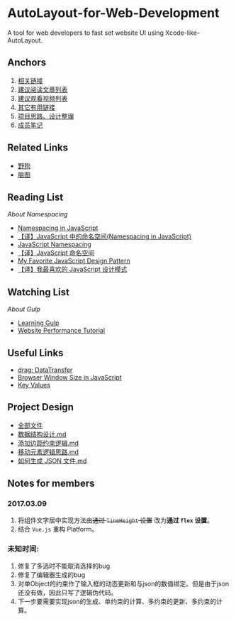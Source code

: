 # AutoLayout-for-Web-Development
A tool for web developers to fast set website UI using Xcode-like-AutoLayout.

## Anchors

1. [相关链接](#related-links)
2. [建议阅读文章列表](#reading-list)
3. [建议观看视频列表](#watching-list)
4. [其它有用链接](#useful-links)
5. [项目思路、设计整理](#project-design)
6. [成员笔记](#notes-for-members)
## Related Links

- [野狗](https://www.wilddog.com/)
- [脑图](http://naotu.baidu.com/file/0df7e13496239b2a408d2c39e34529bb?token=074797cde5554e91)


## Reading List

*About Namespacing*
- [Namespacing in JavaScript](https://javascriptweblog.wordpress.com/2010/12/07/namespacing-in-javascript/)
- [【译】JavaScript 中的命名空间(Namespacing in JavaScript)](http://chengkang.me/2016/06/21/Namespacing%20in%20JavaScript/)
- [JavaScript Namespacing](http://peter.michaux.ca/articles/javascript-namespacing)
- [【译】JavaScript 命名空间](http://chengkang.me/2016/06/28/javascript-namespace-by-michaux/)
- [My Favorite JavaScript Design Pattern](https://www.sitepoint.com/my-favorite-javascript-design-pattern/)
- [【译】我最喜欢的 JavaScript 设计模式](http://chengkang.me/2016/07/02/my-favorite-javascript-pattern/)

## Watching List

*About Gulp*
- [Learning Gulp](https://www.youtube.com/playlist?list=PLLnpHn493BHE2RsdyUNpbiVn-cfuV7Fos)
- [Website Performance Tutorial](https://www.youtube.com/watch?v=aD94FQ-WsIg&list=PLLnpHn493BHGpGXukqYsxwQw3ziW3uti6)


## Useful Links
- [drag: DataTransfer](https://developer.mozilla.org/en-US/docs/Web/API/DataTransfer)
- [Browser Window Size in JavaScript](http://www.javascripter.net/faq/browserw.htm)
- [Key Values](https://developer.mozilla.org/zh-CN/docs/Web/API/KeyboardEvent/key/Key_Values)

## Project Design
- [全部文件](https://github.com/LahK/AutoLayout-for-Web-Development/tree/master/design-docs)
- [数据结构设计.md](https://github.com/LahK/AutoLayout-for-Web-Development/blob/master/design-docs/%E6%95%B0%E6%8D%AE%E7%BB%93%E6%9E%84%E8%AE%BE%E8%AE%A1.md)
- [添加边距约束逻辑.md](https://github.com/LahK/AutoLayout-for-Web-Development/blob/master/design-docs/%E6%B7%BB%E5%8A%A0%E8%BE%B9%E8%B7%9D%E7%BA%A6%E6%9D%9F%E9%80%BB%E8%BE%91%E8%AE%BE%E8%AE%A1.md)
- [移动元素逻辑思路.md](https://github.com/LahK/AutoLayout-for-Web-Development/blob/master/design-docs/%E7%A7%BB%E5%8A%A8%E5%85%83%E7%B4%A0%E9%80%BB%E8%BE%91%E6%80%9D%E8%B7%AF.md)
- [如何生成 JSON 文件.md](https://github.com/LahK/AutoLayout-for-Web-Development/blob/master/design-docs/%E5%A6%82%E4%BD%95%E7%94%9F%E6%88%90%20JSON%20%E6%96%87%E4%BB%B6.md)
	
## Notes for members
### 2017.03.09
1. 将组件文字居中实现方法由~~通过 `lineHeight` 设置~~ 改为**通过 `flex` 设置**。
2. 结合 `Vue.js` 重构 Platform。

### 未知时间:
1. 修复了多选时不能取消选择的bug
2. 修复了编辑器生成的bug
3. 对单Object的约束作了输入框的动态更新和与json的数值绑定。但是由于json还没有做，因此只写了逻辑伪代码。
4. 下一步要需要实现json的生成、单约束的计算、多约束的更新、多约束的计算。
